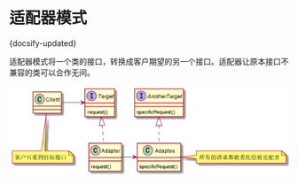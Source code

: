 #  适配器模式
{docsify-updated}

适配器模式将一个类的接口，转换成客户期望的另一个接口。适配器让原本接口不兼容的类可以合作无间。

<center><img src="pics/plantuml/adapter-pattern.png" alt=""></center>


